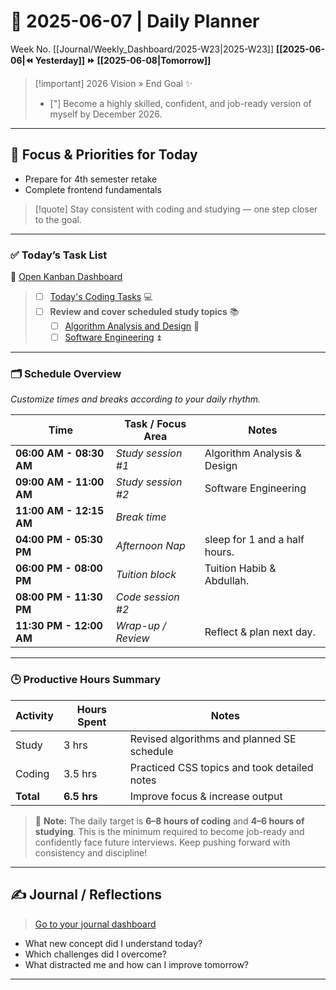 # 🌼 **2025-06-07** | Daily Planner

Week No. [[Journal/Weekly_Dashboard/2025-W23|2025-W23]]
**[[2025-06-06|⏪ Yesterday]] ⏩ [[2025-06-08|Tomorrow]]**

> [!important] 2026 Vision » End Goal ✨
> - ["] Become a highly skilled, confident, and job-ready version of myself by December 2026.

---
## 🧭 Focus & Priorities for Today

- Prepare for 4th semester retake  
- Complete frontend fundamentals

> [!quote] Stay consistent with coding and studying — one step closer to the goal.

---

### ✅ Today’s Task List

🔗 [Open Kanban Dashboard](obsidian://open?vault=crisis-vault&file=%F0%9F%93%86%20Daily%20Tasks%20Board)

> - [ ]  [Today's Coding Tasks](obsidian://open?vault=crisis-vault&file=%F0%9F%96%A5%EF%B8%8F%20Frontend%20Bootcamp%20Kanban) 💻  
> - [ ] **Review and cover scheduled study topics** 📚  
>   - [ ]  [Algorithm Analysis and Design](obsidian://open?vault=crisis-vault&file=Algorithm%20Analysis%20Kanban) 🔺  
>   - [ ]  [Software Engineering](obsidian://open?vault=crisis-vault&file=Software%20Engineering%20Kanban) ⏫

---

### 🗂️ Schedule Overview

_Customize times and breaks according to your daily rhythm._

| Time                    | Task / Focus Area  | Notes                         |
| ----------------------- | ------------------ | ----------------------------- |
| **06:00 AM - 08:30 AM** | *Study session #1* | Algorithm Analysis & Design   |
| **09:00 AM - 11:00 AM** | *Study session #2* | Software Engineering          |
| **11:00 AM - 12:15 AM** | *Break time*       |                               |
| **04:00 PM - 05:30 PM** | *Afternoon Nap*    | sleep for 1 and a half hours. |
| **06:00 PM - 08:00 PM** | *Tuition block*    | Tuition Habib & Abdullah.     |
| **08:00 PM - 11:30 PM** | *Code session #2*  |                               |
| **11:30 PM - 12:00 AM** | *Wrap-up / Review* | Reflect & plan next day.      |

---

### 🕒 Productive Hours Summary

| Activity  | Hours Spent | Notes                                        |
| --------- | ----------- | -------------------------------------------- |
| Study     | 3 hrs       | Revised algorithms and planned SE schedule   |
| Coding    | 3.5 hrs     | Practiced CSS topics and took detailed notes |
| **Total** | **6.5 hrs** | Improve focus & increase output              |
> 📝 **Note:** The daily target is **6–8 hours of coding** and **4–6 hours of studying**. This is the minimum required to become job-ready and confidently face future interviews. Keep pushing forward with consistency and discipline!

---


## ✍️ Journal / Reflections

> [Go to your journal dashboard](obsidian://open?vault=crisis-vault&file=%E2%9C%8D%EF%B8%8F%20Daily%20Reviews%20Kanban)

- What new concept did I understand today?
- Which challenges did I overcome?
- What distracted me and how can I improve tomorrow?

---